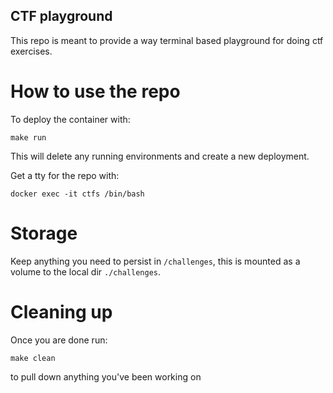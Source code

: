 ## CTF playground

This repo is meant to provide a way terminal based playground for doing
ctf exercises.

# How to use the repo

To deploy the container with:

`make run`

This will delete any running environments and create a new deployment.

Get a tty for the repo with:

`docker exec -it ctfs /bin/bash`

# Storage

Keep anything you need to persist in `/challenges`, this is mounted as
a volume to the local dir `./challenges`.

# Cleaning up

Once you are done run:

`make clean`

to pull down anything you've been working on

